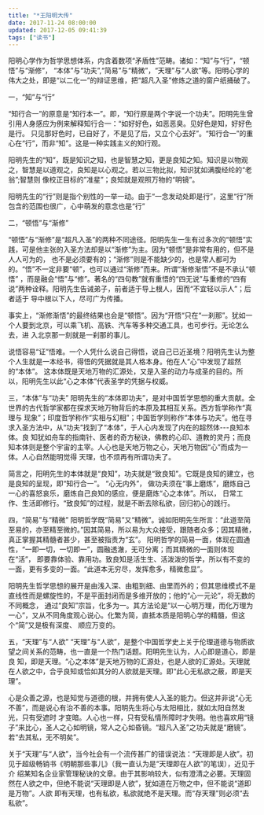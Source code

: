 ```yaml
---
title: "*王阳明大传"
date: 2017-11-24 08:00:00
updated: 2017-12-05 09:41:39
tags: ["读书"]
---
```

阳明心学作为哲学思想体系，内含着数项“矛盾性”范畴。诸如：“知”与“行”，“顿悟”与“渐修”，
“本体”与“功夫”,“简易”与“精微”，“天理”与“人欲”等。阳明心学的伟大之处，即是“以二化一”的辩证思维，把“超凡入圣”修炼之道的窗户纸捅破了。

一，“知”与“行”

“知行合一”的原意是“知行本一”。即，“知行原是两个字说一个功夫”。阳明先生曾引用人身感应为例来解释知行合一：“如好好色，如恶恶臭。见好色是知，好好色是行。
只见那好色时，已自好了，不是见了后，又立个心去好”。“知行合一”的重心在“行”，而非“知”。这是一种实践主义的知行观。

阳明先生的“知”，既是知识之知，也是智慧之知，更是良知之知。知识是以物观之，智慧是以道观之，良知是以心观之。若以三物比拟，知识犹如满腹经纶的“老翁”;智慧则
像校正目标的”准星”；良知就是观照万物的“明镜”。

阳明先生的“行”则是指个别性的一举一动。由于“一念发动处即是行”，这里“行”所包含的范围也很广，心中萌发的意念也是“行”

二，“顿悟”与“渐修”

“顿悟”与“渐修”是“超凡入圣”的两种不同途径。阳明先生一生有过多次的“顿悟”实践，可是他主张的入圣方法却是以“渐修”为主。因为“顿悟”是非常有用的，但不是
人人可为的， 也不是必须要有的；“渐修”则是不能缺少的，也是常人都可为的。“悟”不一定非要“顿”，也可以通过“渐修”而来。所谓“渐修渐悟”不是不承认“顿悟”
，而是融会“悟”与“修”。著名的“四句教”就有重悟的“四无说”与重修的“四有说”两种诠释。阳明先生告诫弟子，前者适于导上根人，因而“不宜轻以示人”；后者适于
导中根以下人，尽可广为传播。

事实上，“渐修渐悟”的最终结果也会是“顿悟”。因为“开悟“只在“一刹那”。犹如一个人要到北京，可以乘飞机、高铁、汽车等多种交通工具，也可步行。无论怎么去，进
入北京那一刻就是一刹那的事儿。

说悟容易“证”悟难。一个人凭什么说自己得悟，说自己已近圣境？阳明先生认为整个人生就是一本经书，得悟的凭据就是其人格本身。他在人“心”中发现了超然的“本体”。
这本体既是天地万物的汇源处，又是入圣的动力与成圣的目的。所以，阳明先生以此“心之本体”代表圣学的凭据与权威。

三，“本体”与“功夫” 阳明先生的“本体即功夫”，是对中国哲学思想的重大贡献。全世界的古代哲学家都在探求天地万物背后的本原及其相互关系。西方哲学称作“真理与
现象”；印度哲学称作“实相与幻相”；中国哲学则称作“本体与功夫”。他在寻求入圣方法中，从“功夫”找到了“本体”，于人心内发现了内在的超然体---良知本体。良
知犹如舟车的指南针、医者的奇方秘诀，佛教的心印、道教的灵丹；而良知本体则是整个宇宙的主宰。人心也是天地万物之心，天地万物因“心”而成为一体。人心自然能明觉得
天理，也不烦再有所谓功夫了。

简言之，阳明先生的本体就是“良知”，功夫就是“致良知”。它既是良知的建立，也是良知的呈现，即“知行合一”。 “心无内外”，
做功夫须在“事上磨炼”，磨炼自己一心的喜怒哀乐，磨炼自己良知的感应，便是磨炼“心之本体”。所以，
日常工作、生活即修行。“致良知”的过程，就是不断去除私欲，回归初心的践行。

四，“简易”与“精微” 阳明哲学既“简易”又“精微”。诚如阳明先生所言：“此道至简至易的，亦至精至微的。”因其简易，所以易为大众接受，跟随者众多；因其精微，
真正掌握其精髓者甚少，甚至被指责为“玄”。 阳明哲学的简易一面，体现在圆通性，“一即一切，一切即一”，圆融透澈，无可分离；而其精微的一面则体现在“活”，
即要靠体验、靠用功。致良知是活生生、活泼泼的哲学，所以有不变的一面，更有多变的一面。“此道本无穷尽，发挥愈多，精微愈显”。

阳明先生哲学思想的展开是由浅入深、由粗到细、由里而外的；但其思维模式不是直线性而是螺旋性的，不是平面封闭而是多维开放的；他的“心一元论”，将无数的不同概念，
通过“良知”宗旨，化多为一。其方法论是“以一心明万理，而化万理为一心”，又从不同角度观心说心。化繁为简，直抵本质是阳明心学的精髓，但这个“简”又是极有深度、
顺应万变的。

五，“天理”与“人欲” “天理”与“人欲”，是整个中国哲学史上关于伦理道德与物质欲望之间关系的范畴，也一直是一个热门话题。阳明先生认为，人心即是道心，即是良
知，即是天理。“心之本体”是天地万物的汇源处，也是人欲的汇源处。天理就在人欲之中，合乎良知或恰如其分的人欲就是天理。即“此心无私欲之蔽，即是天理”。

心是众善之源，也是知觉与道德的根，并拥有使人入圣的能力。但这并非说“心无不善”，而是说心有治不善的本事。阳明先生将心与太阳相比，就如太阳自然发光，只有受遮时
才变暗。人心也一样，只有受私情所障时才失明。他也喜欢用“镜子”来比心，圣人之心如明镜，常人之心如昏镜。“超凡入圣”之功夫就是“磨镜”。
若“去其私，无不明矣”。

关于“天理”与“人欲”，当今社会有一个流传甚广的错误说法：“天理即是人欲”。初见于超级畅销书《明朝那些事儿》（我一直认为是“天理即在人欲”的笔误），近见于介
绍某知名企业家管理秘诀的文章。由于其影响较大，似有澄清之必要。天理固然在人欲之中，但绝不能说“天理即是人欲”，犹如道在万物之中，但不能说“道即是万物”。人欲
即有天理，也有私欲，私欲就绝不是天理。而“存天理”则必须“去私欲”。

  

